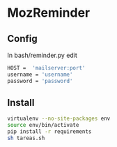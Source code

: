 # MozReminder

## Config

In bash/reminder.py edit

```bash
HOST =  'mailserver:port'
username = 'username'
password = 'password'
```

## Install
```bash
virtualenv --no-site-packages env
source env/bin/activate
pip install -r requirements
sh tareas.sh
```
